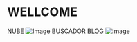 # WELLCOME

[NUBE](https://ciudaddelabogado.org) ![Image](src)
BUSCADOR
[BLOG](https://ciudaddelabogado.org/index.php/apps/cms_pico/pico/lab) ![Image](src)
